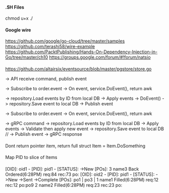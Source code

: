 #### .SH Files
chmod u+x ./

#### Google wire
https://github.com/google/go-cloud/tree/master/samples
https://github.com/terashi58/wire-example
https://github.com/PacktPublishing/Hands-On-Dependency-Injection-in-Go/tree/master/ch10
https://groups.google.com/forum/#!forum/natsio

####
https://github.com/altairsix/eventsource/blob/master/pgstore/store.go


-> API receive command, publish event

-> Subscribe to order.event
-> On event, service.DoEvent(), return awk

-> repository.Load events by ID from local DB
-> Apply events
-> DoEvent()
-> repository.Save event to local DB
-> Publish event


-> Subscribe to order.event
-> On event, service.DoEvent(), return awk

-> gRPC command
-> repository.Load events by ID from local DB
-> Apply events
-> Validate then apply new event
-> repository.Save event to local DB
// -> Publish event
-> gRPC response

####
Dont return pointer item, return full struct
Item = Item.DoSomething

####
Map PID to slice of Items

####
[OID]: oid1 - [PID]: pid1 - [STATUS]: ->New [POs]: 
	3 name3 Back Ordered(6:28PM) req:84 rec:73 po:
[OID]: oid2 - [PID]: pid1 - [STATUS]: ->New ->Sent ->Complete [POs]: po1 | po3 | 
	1 name1 Filled(6:28PM) req:12 rec:12 po:po9
	2 name2 Filled(6:28PM) req:23 rec:23 po:
